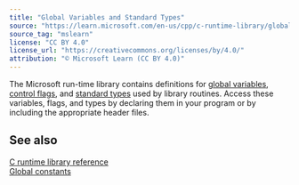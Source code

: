 ```yaml
---
title: "Global Variables and Standard Types"
source: "https://learn.microsoft.com/en-us/cpp/c-runtime-library/global-variables-and-standard-types?view=msvc-170"
source_tag: "mslearn"
license: "CC BY 4.0"
license_url: "https://creativecommons.org/licenses/by/4.0/"
attribution: "© Microsoft Learn (CC BY 4.0)"
---
```

The Microsoft run-time library contains definitions for [global variables](https://learn.microsoft.com/en-us/cpp/c-runtime-library/global-variables?view=msvc-170), [control flags](https://learn.microsoft.com/en-us/cpp/c-runtime-library/control-flags?view=msvc-170), and [standard types](https://learn.microsoft.com/en-us/cpp/c-runtime-library/standard-types?view=msvc-170) used by library routines. Access these variables, flags, and types by declaring them in your program or by including the appropriate header files.

## See also

[C runtime library reference](https://learn.microsoft.com/en-us/cpp/c-runtime-library/c-run-time-library-reference?view=msvc-170)  
[Global constants](https://learn.microsoft.com/en-us/cpp/c-runtime-library/global-constants?view=msvc-170)